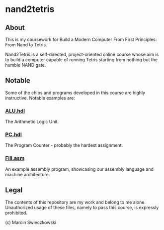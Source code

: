 # nand2tetris

## About

This is my coursework for Build a Modern Computer From First Principles: From Nand to Tetris.

Nand2Tetris is a self-directed, project-oriented online course whose aim is to build a computer capable of running Tetris starting from nothing but the humble NAND gate.

## Notable

Some of the chips and programs developed in this course are highly instructive. Notable examples are:

### [ALU.hdl](https://github.com/m-cat/nand2tetris/blob/master/project2/ALU.hdl)

The Arithmetic Logic Unit.

### [PC.hdl](https://github.com/m-cat/nand2tetris/blob/master/project3/PC.hdl)

The Program Counter - probably the hardest assignment.

### [Fill.asm](https://github.com/m-cat/nand2tetris/blob/master/project4/Fill.asm)

An example assembly program, showcasing our assembly language and machine architecture.

## Legal

The contents of this repository are my work and belong to me alone. Unauthorized usage of these files, namely to pass this course, is expressly prohibited.

(c) Marcin Swieczkowski
